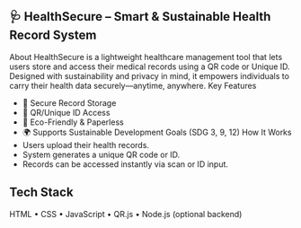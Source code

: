 ## 🩺 HealthSecure – Smart & Sustainable Health Record System
About
HealthSecure is a lightweight healthcare management tool that lets users store and access their medical records using a QR code or Unique ID. Designed with sustainability and privacy in mind, it empowers individuals to carry their health data securely—anytime, anywhere.
Key Features
- 🔐 Secure Record Storage
- 📱 QR/Unique ID Access
- 🌱 Eco-Friendly & Paperless
- 🌍 Supports Sustainable Development Goals (SDG 3, 9, 12)
How It Works
- Users upload their health records.
- System generates a unique QR code or ID.
- Records can be accessed instantly via scan or ID input.
## Tech Stack
HTML • CSS • JavaScript • QR.js • Node.js (optional backend)
